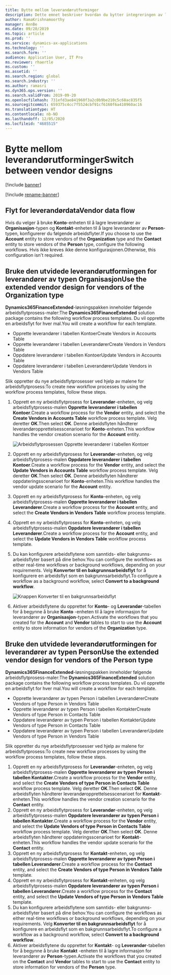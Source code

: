 ```yaml
---
title: Bytte mellom leverandørutforminger
description: Dette emnet beskriver hvordan du bytter integreringen av leverandørdata mellom Finance and Operations-apper og Dataverse.
author: RamaKrishnamoorthy
manager: AnnBe
ms.date: 09/20/2019
ms.topic: article
ms.prod: ''
ms.service: dynamics-ax-applications
ms.technology: ''
ms.search.form: ''
audience: Application User, IT Pro
ms.reviewer: rhaertle
ms.custom: ''
ms.assetid: ''
ms.search.region: global
ms.search.industry: ''
ms.author: ramasri
ms.dyn365.ops.version: ''
ms.search.validFrom: 2019-09-20
ms.openlocfilehash: 731efd3ae841960f3a2c0b9be210c5c68ac835f5
ms.sourcegitcommit: 659375c4cc7f5524cbf91cf6160f6a410960ac16
ms.translationtype: HT
ms.contentlocale: nb-NO
ms.lasthandoff: 12/05/2020
ms.locfileid: "4685515"
---
```

# <a name="switch-between-vendor-designs"></a><span data-ttu-id="b29da-103">Bytte mellom leverandørutforminger</span><span class="sxs-lookup"><span data-stu-id="b29da-103">Switch between vendor designs</span></span>

[!include [banner](../../includes/banner.md)]

[!include [rename-banner](~/includes/cc-data-platform-banner.md)]



## <a name="vendor-data-flow"></a><span data-ttu-id="b29da-104">Flyt for leverandørdata</span><span class="sxs-lookup"><span data-stu-id="b29da-104">Vendor data flow</span></span> 

<span data-ttu-id="b29da-105">Hvis du velger å bruke **Konto**-enheten til å lagre leverandører av **Organisasjon**-typen og **Kontakt**-enheten til å lagre leverandører av **Person**-typen, konfigurerer du følgende arbeidsflyter.</span><span class="sxs-lookup"><span data-stu-id="b29da-105">If you choose to use the **Account** entity to store vendors of the **Organization** type and the **Contact** entity to store vendors of the **Person** type, configure the following workflows.</span></span> <span data-ttu-id="b29da-106">Hvis ikke kreves ikke denne konfigurasjonen.</span><span class="sxs-lookup"><span data-stu-id="b29da-106">Otherwise, this configuration isn't required.</span></span>

## <a name="use-the-extended-vendor-design-for-vendors-of-the-organization-type"></a><span data-ttu-id="b29da-107">Bruke den utvidede leverandørutformingen for leverandører av typen Organisasjon</span><span class="sxs-lookup"><span data-stu-id="b29da-107">Use the extended vendor design for vendors of the Organization type</span></span>

<span data-ttu-id="b29da-108">**Dynamics365FinanceExtended**-løsningspakken inneholder følgende arbeidsflytprosess-maler:</span><span class="sxs-lookup"><span data-stu-id="b29da-108">The **Dynamics365FinanceExtended** solution package contains the following workflow process templates.</span></span> <span data-ttu-id="b29da-109">Du vil opprette en arbeidsflyt for hver mal.</span><span class="sxs-lookup"><span data-stu-id="b29da-109">You will create a workflow for each template.</span></span>

+ <span data-ttu-id="b29da-110">Opprette leverandører i tabellen Kontoer</span><span class="sxs-lookup"><span data-stu-id="b29da-110">Create Vendors in Accounts Table</span></span>
+ <span data-ttu-id="b29da-111">Opprette leverandører i tabellen Leverandører</span><span class="sxs-lookup"><span data-stu-id="b29da-111">Create Vendors in Vendors Table</span></span>
+ <span data-ttu-id="b29da-112">Oppdatere leverandører i tabellen Kontoer</span><span class="sxs-lookup"><span data-stu-id="b29da-112">Update Vendors in Accounts Table</span></span>
+ <span data-ttu-id="b29da-113">Oppdatere leverandører i tabellen Leverandører</span><span class="sxs-lookup"><span data-stu-id="b29da-113">Update Vendors in Vendors Table</span></span>

<span data-ttu-id="b29da-114">Slik oppretter du nye arbeidsflytprosesser ved hjelp av malene for arbeidsflytprosess:</span><span class="sxs-lookup"><span data-stu-id="b29da-114">To create new workflow processes by using the workflow process templates, follow these steps.</span></span>

1. <span data-ttu-id="b29da-115">Opprett en ny arbeidsflytprosess for **Leverandør**-enheten, og velg arbeidsflytprosess-malen **Opprette leverandører i tabellen Kontoer**.</span><span class="sxs-lookup"><span data-stu-id="b29da-115">Create a workflow process for the **Vendor** entity, and select the **Create Vendors in Accounts Table** workflow process template.</span></span> <span data-ttu-id="b29da-116">Velg deretter **OK**.</span><span class="sxs-lookup"><span data-stu-id="b29da-116">Then select **OK**.</span></span> <span data-ttu-id="b29da-117">Denne arbeidsflyten håndterer leverandøropprettelsesscenarioet for **Konto**-enheten.</span><span class="sxs-lookup"><span data-stu-id="b29da-117">This workflow handles the vendor creation scenario for the **Account** entity.</span></span>

    ![Arbeidsflytprosessen Opprette leverandører i tabellen Kontoer](media/create_process.png)

2. <span data-ttu-id="b29da-119">Opprett en ny arbeidsflytprosess for **Leverandør**-enheten, og velg arbeidsflytprosess-malen **Oppdatere leverandører i tabellen Kontoer**.</span><span class="sxs-lookup"><span data-stu-id="b29da-119">Create a workflow process for the **Vendor** entity, and select the **Update Vendors in Accounts Table** workflow process template.</span></span> <span data-ttu-id="b29da-120">Velg deretter **OK**.</span><span class="sxs-lookup"><span data-stu-id="b29da-120">Then select **OK**.</span></span> <span data-ttu-id="b29da-121">Denne arbeidsflyten håndterer oppdateringsscenarioet for **Konto**-enheten.</span><span class="sxs-lookup"><span data-stu-id="b29da-121">This workflow handles the vendor update scenario for the **Account** entity.</span></span>
3. <span data-ttu-id="b29da-122">Opprett en ny arbeidsflytprosess for **Konto**-enheten, og velg arbeidsflytprosess-malen **Opprette leverandører i tabellen Leverandører**.</span><span class="sxs-lookup"><span data-stu-id="b29da-122">Create a workflow process for the **Account** entity, and select the **Create Vendors in Vendors Table** workflow process template.</span></span>
4. <span data-ttu-id="b29da-123">Opprett en ny arbeidsflytprosess for **Konto**-enheten, og velg arbeidsflytprosess-malen **Oppdatere leverandører i tabellen Leverandører**.</span><span class="sxs-lookup"><span data-stu-id="b29da-123">Create a workflow process for the **Account** entity, and select the **Update Vendors in Vendors Table** workflow process template.</span></span>
5. <span data-ttu-id="b29da-124">Du kan konfigurere arbeidsflytene som sanntids- eller bakgrunns-arbeidsflyter basert på dine behov.</span><span class="sxs-lookup"><span data-stu-id="b29da-124">You can configure the workflows as either real-time workflows or background workflows, depending on your requirements.</span></span> <span data-ttu-id="b29da-125">Velg **Konverter til en bakgrunnsarbeidsflyt** for å konfigurere en arbeidsflyt som en bakgrunnsarbeidsflyt.</span><span class="sxs-lookup"><span data-stu-id="b29da-125">To configure a workflow as a background workflow, select **Convert to a background workflow**.</span></span>

    ![Knappen Konverter til en bakgrunnsarbeidsflyt](media/background_workflow.png)

6. <span data-ttu-id="b29da-127">Aktiver arbeidsflytene du opprettet for **Konto**- og **Leverandør**-tabellen for å begynne å bruke **Konto** -enheten til å lagre informasjon for leverandører av **Organisasjon**-typen.</span><span class="sxs-lookup"><span data-stu-id="b29da-127">Activate the workflows that you created for the **Account** and **Vendor** tables to start to use the **Account** entity to store information for vendors of the **Organization** type.</span></span>

## <a name="use-the-extended-vendor-design-for-vendors-of-the-person-type"></a><span data-ttu-id="b29da-128">Bruke den utvidede leverandørutformingen for leverandører av typen Person</span><span class="sxs-lookup"><span data-stu-id="b29da-128">Use the extended vendor design for vendors of the Person type</span></span>

<span data-ttu-id="b29da-129">**Dynamics365FinanceExtended**-løsningspakken inneholder følgende arbeidsflytprosess-maler:</span><span class="sxs-lookup"><span data-stu-id="b29da-129">The **Dynamics365FinanceExtended** solution package contains the following workflow process templates.</span></span> <span data-ttu-id="b29da-130">Du vil opprette en arbeidsflyt for hver mal.</span><span class="sxs-lookup"><span data-stu-id="b29da-130">You will create a workflow for each template.</span></span>

+ <span data-ttu-id="b29da-131">Opprette leverandører av typen Person i tabellen Leverandører</span><span class="sxs-lookup"><span data-stu-id="b29da-131">Create Vendors of type Person in Vendors Table</span></span>
+ <span data-ttu-id="b29da-132">Opprette leverandører av typen Person i tabellen Kontakter</span><span class="sxs-lookup"><span data-stu-id="b29da-132">Create Vendors of type Person in Contacts Table</span></span>
+ <span data-ttu-id="b29da-133">Oppdatere leverandører av typen Person i tabellen Kontakter</span><span class="sxs-lookup"><span data-stu-id="b29da-133">Update Vendors of type Person in Contacts Table</span></span>
+ <span data-ttu-id="b29da-134">Oppdatere leverandører av typen Person i tabellen Leverandører</span><span class="sxs-lookup"><span data-stu-id="b29da-134">Update Vendors of type Person in Vendors Table</span></span>

<span data-ttu-id="b29da-135">Slik oppretter du nye arbeidsflytprosesser ved hjelp av malene for arbeidsflytprosess:</span><span class="sxs-lookup"><span data-stu-id="b29da-135">To create new workflow processes by using the workflow process templates, follow these steps.</span></span>

1. <span data-ttu-id="b29da-136">Opprett en ny arbeidsflytprosess for **Leverandør**-enheten, og velg arbeidsflytprosess-malen **Opprette leverandører av typen Person i tabellen Kontakter**.</span><span class="sxs-lookup"><span data-stu-id="b29da-136">Create a workflow process for the **Vendor** entity, and select the **Create Vendors of type Person in Contacts Table** workflow process template.</span></span> <span data-ttu-id="b29da-137">Velg deretter **OK**.</span><span class="sxs-lookup"><span data-stu-id="b29da-137">Then select **OK**.</span></span> <span data-ttu-id="b29da-138">Denne arbeidsflyten håndterer leverandøropprettelsesscenarioet for **Kontakt**-enheten.</span><span class="sxs-lookup"><span data-stu-id="b29da-138">This workflow handles the vendor creation scenario for the **Contact** entity.</span></span>
2. <span data-ttu-id="b29da-139">Opprett en ny arbeidsflytprosess for **Leverandør**-enheten, og velg arbeidsflytprosess-malen **Oppdatere leverandører av typen Person i tabellen Kontakter**.</span><span class="sxs-lookup"><span data-stu-id="b29da-139">Create a workflow process for the **Vendor** entity, and select the **Update Vendors of type Person in Contacts Table** workflow process template.</span></span> <span data-ttu-id="b29da-140">Velg deretter **OK**.</span><span class="sxs-lookup"><span data-stu-id="b29da-140">Then select **OK**.</span></span> <span data-ttu-id="b29da-141">Denne arbeidsflyten håndterer oppdateringsscenarioet for **Kontakt**-enheten.</span><span class="sxs-lookup"><span data-stu-id="b29da-141">This workflow handles the vendor update scenario for the **Contact** entity.</span></span>
3. <span data-ttu-id="b29da-142">Opprett en ny arbeidsflytprosess for **Kontakt**-enheten, og velg arbeidsflytprosess-malen **Opprette leverandører av typen Person i tabellen Leverandører**.</span><span class="sxs-lookup"><span data-stu-id="b29da-142">Create a workflow process for the **Contact** entity, and select the **Create Vendors of type Person in Vendors Table** template.</span></span>
4. <span data-ttu-id="b29da-143">Opprett en ny arbeidsflytprosess for **Kontakt**-enheten, og velg arbeidsflytprosess-malen **Oppdatere leverandører av typen Person i tabellen Leverandører**.</span><span class="sxs-lookup"><span data-stu-id="b29da-143">Create a workflow process for the **Contact** entity, and select the **Update Vendors of type Person in Vendors Table** template.</span></span>
5. <span data-ttu-id="b29da-144">Du kan konfigurere arbeidsflytene som sanntids- eller bakgrunns-arbeidsflyter basert på dine behov.</span><span class="sxs-lookup"><span data-stu-id="b29da-144">You can configure the workflows as either real-time workflows or background workflows, depending on your requirements.</span></span> <span data-ttu-id="b29da-145">Velg **Konverter til en bakgrunnsarbeidsflyt** for å konfigurere en arbeidsflyt som en bakgrunnsarbeidsflyt.</span><span class="sxs-lookup"><span data-stu-id="b29da-145">To configure a workflow as a background workflow, select **Convert to a background workflow**.</span></span>
6. <span data-ttu-id="b29da-146">Aktiver arbeidsflytene du opprettet for **Kontakt**- og **Leverandør**-tabellen for å begynne å bruke **Kontakt** -enheten til å lagre informasjon for leverandører av **Person**-typen.</span><span class="sxs-lookup"><span data-stu-id="b29da-146">Activate the workflows that you created on the **Contact** and **Vendor** tables to start to use the **Contact** entity to store information for vendors of the **Person** type.</span></span>
